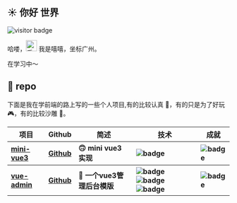 <h2>☀️ 你好 世界</h2>
<img src="https://visitor-badge.glitch.me/badge?page_id=sudongyuer.sudongyuer" alt="visitor badge" />
<p>哈喽，<img src="https://media.giphy.com/media/hvRJCLFzcasrR4ia7z/giphy.gif" width="25" alt="手势"> 我是嘻嘻，坐标广州。</p>


<p>在学习中～</p>
<h2>💼 repo</h2>
<p>下面是我在学前端的路上写的一些个人项目,有的比较认真 🧐，有的只是为了好玩 🎮，有的比较沙雕 🤪。</p>
<table>
 <thead align="center">
    <tr>
      <th>项目</th>
      <th>Github</th>
      <th>简述</th>
      <th>技术</th>
      <th>成就</th>
    </tr>
  </thead>
  <tbody align="left">
    <tr>
      <th>
        <a href="https://github.com/coderXixi/mini-vue" target="_blank">
        mini-vue3</a>
      </th>
      <th>
        <a href="https://github.com/coderXixi/mini-vue" target="_blank">Github</a>
      </th>
      <th>🙃 mini vue3 实现</th>
      <th>
        <img src="https://img.shields.io/badge/TypeScript-007ACC?style=flat-square&amp;logo=typescript&amp;logoColor=white" alt="badge">
      </th>
      <th>
        <img src="https://img.shields.io/github/stars/coderXixi/mini-vue?style=flat-square" alt="badge">
      </th>
    </tr>
      <tr>
      <th>
        <a href="https://github.com/coderXixi/vue-admin" target="_blank">
        vue-admin</a>
      </th>
      <th>
        <a href="https://github.com/coderXixi/vue-admin" target="_blank">Github</a>
      </th>
      <th>🐇 一个vue3管理后台模版</th>
      <th>
       <img src="https://img.shields.io/badge/Vue.js-35495E?style=flat-square&amp;logo=vue.js&amp;logoColor=4FC08" alt="badge">
        <img src="https://img.shields.io/badge/Tailwind_CSS-38B2AC?style=flat-square&amp;logo=tailwind-css&amp;logoColor=white" alt="badge">
        <img src="https://img.shields.io/badge/TypeScript-007ACC?style=flat-square&amp;logo=typescript&amp;logoColor=white" alt="badge">
      </th>
      <th>
        <img src="https://img.shields.io/github/stars/coderXixi/vue-admin?style=flat-square" alt="badge">
      </th>
    </tr>
  
  </tbody>

</table>



